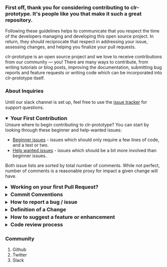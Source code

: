 ### First off, thank you for considering contributing to clr-prototype. It's people like you that make it such a great repository.

Following these guidelines helps to communicate that you respect the time of the developers managing and developing this open source project. In return, they should reciprocate that respect in addressing your issue, assessing changes, and helping you finalize your pull requests.

clr-prototype is an open source project and we love to receive contributions from our community — you! There are many ways to contribute, from writing tutorials or blog posts, improving the documentation, submitting bug reports and feature requests or writing code which can be incorporated into clr-prototype itself.

### About Inquiries

Until our slack channel is set up, feel free to use the [issue tracker](https://github.com/AndrewRedican/clr-prototype/issues) for support questions.

<details open>
<summary>
<h3 style="display:inline-block;margin:2px">Your First Contribution</h3>
</summary>
Unsure where to begin contributing to clr-prototype? You can start by looking through these beginner and help-wanted issues:

- [Beginner issues](https://github.com/AndrewRedican/clr-prototype/labels/beginner) - issues which should only require a few lines of code, and a test or two.
- [Help wanted issues](https://github.com/AndrewRedican/clr-prototype/labels/help%20wanted) - issues which should be a bit more involved than beginner issues.

Both issue lists are sorted by total number of comments. While not perfect, number of comments is a reasonable proxy for impact a given change will have.

</details>

<details>
<summary><h3 style="display:inline-block;margin:2px">Working on your first Pull Request?</h3></summary>

You can learn how from this _free_ series, [How to Contribute to an Open Source Project on GitHub](https://egghead.io/series/how-to-contribute-to-an-open-source-project-on-github).

At this point, you're ready to make your changes! Feel free to ask for help; everyone is a beginner at first :smile_cat:

FYI - If a maintainer asks you to "rebase" your PR, they're saying that a lot of code has changed, and that you need to update your branch so it's easier to merge.

</details>

<details>
<summary><h3 style="display:inline-block;margin:2px">Commit Conventions</b></summary>

Additionally, we encourage you to read about [Conventional commits](https://www.conventionalcommits.org/en/v1.0.0/) standard which we follow when making commits.

![Cheatsheet](docs/images/conventional_commit_cheatsheet.png)

</details>

<details>
<summary><h3 style="display:inline-block;margin:2px">How to report a bug / issue</h3></summary>

If you find a security vulnerability, do NOT open an issue. Email andrew.redican.mejia@gmail.com instead.
In order to determine whether you are dealing with a security issue, ask yourself these two questions:

- Can I access something that's not mine, or something I shouldn't have access to?
- Can I disable something for other people?

If you don’t want to use your personal contact information, set up a “security@” email address. Larger projects might have more formal processes for disclosing security, including encrypted communication. (Disclosure: I am not a security expert.)
If the answer to either of those two questions are "yes", then you're probably dealing with a security issue. Note that even if you answer "no" to both questions, you may still be dealing with a security issue, so if you're unsure, just email us at andrew.redican.mejia@gmail.com.

<b>When filling an issue, make sure to answer these five questions:</b>

1. What version of node are you using (node version)? \* REQUIRED
2. What operating system and processor architecture are you using? \* REQUIRED
3. What did you do? \* REQUIRED
4. What did you expect to see? \* REQUIRED
5. What did you see instead? \* REQUIRED

<b>Complete Issue Policy: All questions must be answered when submitting an issue.</b>

> Please make sure to provide as much detail as possible, including reproduction steps, and/or error logs. This will ensure that we get all the information we can to better solve your inquiry in the shortest amount of time. Any issues that do not meet this criteria will be closed automatically.

<b>Timely Confirmation Policy: All answered inquiries must be confirmed in a timely manner.</b>

> Please make sure to provide confirmation to any answers / solutions provided to an issue or inquiry in a timely manner. We expect a confirmation within 48 hours time. A thumbs up reaction will do. We volunteer our time to review inquiries to the best of our abbility in a timely manner. We expect the same kind of courtesy from those that approach us with inquiries but most importantly this is done to prevent resolved issues to remain open and stack. Any issues we consider to be resolved but lack confirmation will be closed automatically.

</details>

<details>
<summary><h3 style="display:inline-block;margin:2px">Definition of a Change</h3></summary>

As a rule of thumb, changes are obvious fixes if they do not introduce any new functionality or creative thinking. As long as the change does not affect functionality, some likely examples include the following:

- Spelling / grammar fixes
- Typo correction, white space and formatting changes
- Comment clean up
- Bug fixes that change default return values or error codes stored in constants
- Adding logging messages or debugging output
- Changes to ‘metadata’ files like Gemfile, .gitignore, build scripts, etc.
- Moving source files from one directory or package to another

</details>

<details>
<summary><h3 style="display:inline-block;margin:2px">How to suggest a feature or enhancement</h3></summary>

If you find yourself wishing for a feature that doesn't exist in clr-prototype, you are probably not alone. There are bound to be others out there with similar needs. The proper way to do it is to open up a new issue [here](https://github.com/AndrewRedican/clr-prototype/issues). Please make sure to check the list of existing feature requests to avoid duplication.

</details>

<details>
<summary><h3 style="display:inline-block;margin:2px">Code review process</h3></summary>

This is the checklist that I try to go through for every single pull request that I get. If you're wondering why it takes so long for me to accept pull requests, this is why.

- [ ] **General**

- [ ] Is this change useful to me, or something that I think will benefit others greatly?
- [ ] Check for overlap with other PRs.
- [ ] Think carefully about the long-term implications of the change. How will it affect existing projects that are dependent on this? How will it affect my projects? If this is complicated, do I really want to maintain it forever? Is there any way it could be implemented as a separate package, for better modularity and flexibility?

- [ ] **Check the Code**

- [ ] If it does too much, ask for it to be broken up into smaller PRs.
- [ ] Is it consistent?
- [ ] Review the changes carefully, line by line. Make sure you understand every single part of every line. Learn whatever you do not know yet.
- [ ] Take the time to get things right. PRs almost always require additional improvements to meet the bar for quality. Be very strict about quality. This usually takes several commits on top of the original PR.

- [ ] **Check the Tests**

- [ ] Does it have tests? If not:

  - [ ] Comment on the PR "Can you please add tests for this code to `foo_bar.js`", or...
  - [ ] Write the tests yourself.

- [ ] Do the tests pass for all of the following? If not, write a note in the PR, or fix them yourself. [**Read about testing**](https://github.com/AndrewRedican/clr-prototype/wiki/How-to-Create-and-Run-Tests)

- [ ] _Outlines have not been defined yet._

- [ ] **Check the Doc**

- [ ] Does it have docs? If not:

- [ ] Comment on the PR "Can you please add docs for this feature to `docs/usage.rst`", or...
- [ ] Write the docs yourself.

- [ ] If any new functions/classes are added, do they contain docstrings?
- [ ] If any new features are added, are they in `README.rst`?

- [ ] **Credit the Authors**

- [ ] Add name and URL to `AUTHORS.rst`.
- [ ] Copy and paste title and PR number into `HISTORY.rst`.
- [ ] Thank them for their hard work.

- [ ] **Close Issues**

- [ ] Merge the PR branch. This will close the PR's issue.
- [ ] Close any duplicate or related issues that can now be closed. Write thoughtful comments explaining how the issues were resolved.

- [ ] **Release**

- [ ] Decide whether the changes in master make sense as a major, minor, or patch release.
- [ ] Look at the clock. If you're tired, release later when you have time to deal with release problems.
- [ ] Then follow all the steps in [post-release guidelines]().

</details>

### Community

1. Github
2. Twitter
3. Slack
